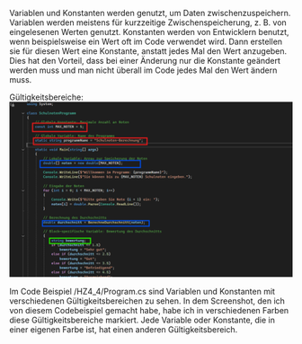 Variablen und Konstanten werden genutzt, um Daten zwischenzuspeichern. Variablen werden meistens für kurzzeitige Zwischenspeicherung, z. B. von eingelesenen Werten genutzt. Konstanten werden von Entwicklern benutzt, wenn beispielsweise ein Wert oft im Code verwendet wird. Dann erstellen sie für diesen Wert eine Konstante, anstatt jedes Mal den Wert anzugeben. Dies hat den Vorteil, dass bei einer Änderung nur die Konstante geändert werden muss und man nicht überall im Code jedes Mal den Wert ändern muss.

Gültigkeitsbereiche:
![HZ4_4](Screenshot_2024-11-30_104112.png)

Im Code Beispiel /HZ4_4/Program.cs sind Variablen und Konstanten mit verschiedenen Gültigkeitsbereichen zu sehen. In dem Screenshot, den ich von diesem Codebeispiel gemacht habe, habe ich in verschiedenen Farben diese Gültigkeitsbereiche markiert. Jede Variable oder Konstante, die in einer eigenen Farbe ist, hat einen anderen Gültigkeitsbereich.
